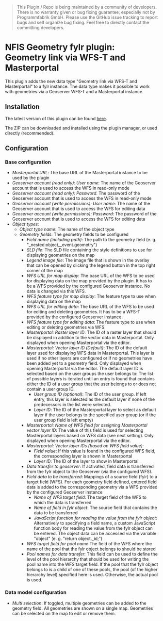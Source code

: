 > This Plugin / Repo is being maintained by a community of developers.
There is no warranty given or bug fixing guarantee; especially not by
Programmfabrik GmbH. Please use the GitHub issue tracking to report bugs
and self organize bug fixing. Feel free to directly contact the committing
developers.

# NFIS Geometry fylr plugin: Geometry link via WFS-T and Masterportal

This plugin adds the new data type "Geometry link via WFS-T and Masterportal" to a fylr instance. The data type makes it possible to work with geometries via a Geoserver WFS-T and a Masterportal instance.

## Installation

The latest version of this plugin can be found [here](https://github.com/programmfabrik/fylr-plugin-custom-data-type-nfis-geometry/releases/latest/download/CustomDataTypeNFISGeometry.zip).

The ZIP can be downloaded and installed using the plugin manager, or used directly (recommended).

## Configuration

### Base configuration

* *Masterportal URL*: The base URL of the Masterportal instance to be used by the plugin
* *Geoserver account (read only): User name*: The name of the Geoserver account that is used to access the WFS in read-only mode
* *Geoserver account (read only): Password*: The password of the Geoserver account that is used to access the WFS in read-only mode
* *Geoserver account (write permissions): User name*: The name of the Geoserver account that is used to access the WFS for editing data
* *Geoserver account (write permissions): Password*: The password of the Geoserver account that is used to access the WFS for editing data
* *Object types*: 
    * *Object type name*: The name of the object type
    * *Geometry fields*: The geometry fields to be configured
        * *Field name (including path)*: The path to the geometry field (e. g. "_nested:object__event.geometry")
        * *SLD file*: The SLD file containing the style definitions to use for displaying geometries on the map
        * *Legend image file*: The image file that is shown in the overlay that can be opened by clicking the legend button in the top right corner of the map
        * *WFS URL for map display*: The base URL of the WFS to be used for displaying data on the map provided by the plugin. It has to be a WFS provided by the configured Geoserver instance. No data is changed via this WFS.
        * *WFS feature type for map display*: The feature type to use when displaying data on the map
        * *WFS URL for editing data*: The base URL of the WFS to be used for editing and deleting geometries. It has to be a WFS-T provided by the configured Geoserver instance.
        * *WFS feature type for editing data*: The feature type to use when editing or deleting geometries via WFS
        * *Masterportal: Raster layer ID*: The ID of a raster layer that should be displayed in addition to the vector data in Masterportal. Only displayed when opening Masterportal via the editor.
        * *Masterportal: Vector layer ID (Default)*: The ID of the default layer used for displaying WFS data in Masterportal. This layer is used if no other layers are configured or if no geometries have been added yet to a geometry field. Only displayed when opening Masterportal via the editor. The default layer ID is selected based on the user groups the user belongs to: The list of possible layers is iterated until an entry is found that contains either the ID of a user group that the user belongs to or does not contain a user group ID. 
          * *User group ID (optional)*: The ID of the user group. If left entry, this layer is selected as the default layer if none of the predecessors in the list were selected.
          * *Layer ID*: The ID of the Masterportal layer to select as default layer if the user belongs to the specified user group (or if the user group field is left empty)
        * *Masterportal: Name of WFS field for assigning Masterportal vector layer ID*: The value of this field is used for selecting Masterportal layers based on WFS data (see next setting). Only displayed when opening Masterportal via the editor.
        * *Masterportal: Vector layer IDs (based on WFS field value)*:
           * *Field value*: If this value is found in the configured WFS field, the corresponding layer is shown in Masterportal
           * *Layer ID*: The ID of the layer to show in Masterportal
        * *Data transfer to geoserver*: If activated, field data is transferred from the fylr object to the Geoserver (via the configured WFS).
        * *Field data to be transferred*: Mappings of a source field (fylr) to a target field (WFS). For each geometry field defined, entered field data is added to the corresponding geometry via a WFS provided by the configured Geoserver instance
           * *Name of WFS target field*: The target field of the WFS to which the data is transferred
           * *Name of field in fylr object*: The source field that contains the data to be transferred
           * *JavaScript function for reading the value from the fylr object*: Alternatively to specifying a field name, a custom JavaScript function body for reading the value from the fylr object can be entered. The object data can be accessed via the variable "object" (e. g. "return object._id;")
        * *WFS target field for pool name* The field of the WFS where the name of the pool that the fylr object belongs to should be stored
        * *Pool names for data transfer*: This field can be used to define the level of the pool hierarchy that should be used for writing the pool name into the WFS target field. If the pool that the fylr object belongs to is a child of one of these pools, the pool (of the higher hierarchy level) specified here is used. Otherwise, the actual pool is used.

### Data model configuration

* *Multi selection*: If toggled, multiple geometries can be added to the geometry field. All geometries are shown on a single map. Geometries can be selected on the map to edit or remove them.

